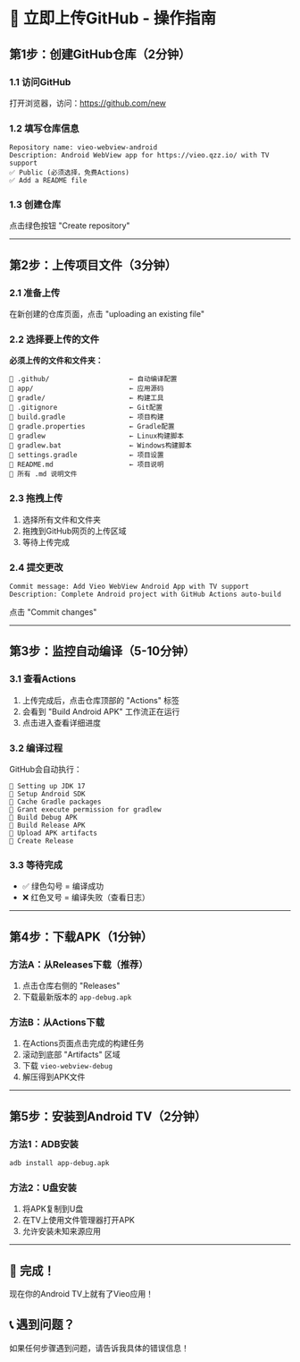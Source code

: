 # 🚀 立即上传GitHub - 操作指南

## 第1步：创建GitHub仓库（2分钟）

### 1.1 访问GitHub
打开浏览器，访问：https://github.com/new

### 1.2 填写仓库信息
```
Repository name: vieo-webview-android
Description: Android WebView app for https://vieo.qzz.io/ with TV support
✅ Public (必须选择，免费Actions)
✅ Add a README file
```

### 1.3 创建仓库
点击绿色按钮 "Create repository"

---

## 第2步：上传项目文件（3分钟）

### 2.1 准备上传
在新创建的仓库页面，点击 "uploading an existing file"

### 2.2 选择要上传的文件
**必须上传的文件和文件夹：**

```
📁 .github/                    ← 自动编译配置
📁 app/                        ← 应用源码
📁 gradle/                     ← 构建工具
📄 .gitignore                  ← Git配置
📄 build.gradle                ← 项目构建
📄 gradle.properties           ← Gradle配置
📄 gradlew                     ← Linux构建脚本
📄 gradlew.bat                 ← Windows构建脚本
📄 settings.gradle             ← 项目设置
📄 README.md                   ← 项目说明
📄 所有 .md 说明文件
```

### 2.3 拖拽上传
1. 选择所有文件和文件夹
2. 拖拽到GitHub网页的上传区域
3. 等待上传完成

### 2.4 提交更改
```
Commit message: Add Vieo WebView Android App with TV support
Description: Complete Android project with GitHub Actions auto-build
```
点击 "Commit changes"

---

## 第3步：监控自动编译（5-10分钟）

### 3.1 查看Actions
1. 上传完成后，点击仓库顶部的 "Actions" 标签
2. 会看到 "Build Android APK" 工作流正在运行
3. 点击进入查看详细进度

### 3.2 编译过程
GitHub会自动执行：
```
🔄 Setting up JDK 17
🔄 Setup Android SDK  
🔄 Cache Gradle packages
🔄 Grant execute permission for gradlew
🔄 Build Debug APK
🔄 Build Release APK
🔄 Upload APK artifacts
🔄 Create Release
```

### 3.3 等待完成
- ✅ 绿色勾号 = 编译成功
- ❌ 红色叉号 = 编译失败（查看日志）

---

## 第4步：下载APK（1分钟）

### 方法A：从Releases下载（推荐）
1. 点击仓库右侧的 "Releases"
2. 下载最新版本的 `app-debug.apk`

### 方法B：从Actions下载
1. 在Actions页面点击完成的构建任务
2. 滚动到底部 "Artifacts" 区域
3. 下载 `vieo-webview-debug`
4. 解压得到APK文件

---

## 第5步：安装到Android TV（2分钟）

### 方法1：ADB安装
```bash
adb install app-debug.apk
```

### 方法2：U盘安装
1. 将APK复制到U盘
2. 在TV上使用文件管理器打开APK
3. 允许安装未知来源应用

---

## 🎉 完成！

现在你的Android TV上就有了Vieo应用！

## 📞 遇到问题？

如果任何步骤遇到问题，请告诉我具体的错误信息！